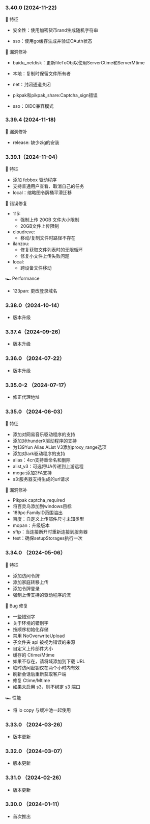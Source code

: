 ### 3.40.0 (2024-11-22)

🚀 特征

- 安全性：使用加密货币rand生成随机字符串

- sso：使用go缓存生成并验证OAuth状态

🐞 漏洞修补

- baidu_netdisk：更新fileToObj以使用ServerCtime和ServerMtime

- 本地：复制时保留文件所有者

- net：封闭通道关闭

- pikpak和pikpak_share:Captcha_sign错误

- sso：OIDC兼容模式

### 3.39.4 (2024-11-18)

🐞 漏洞修补
 - release: 缺少zig的安装

### 3.39.1（2024-11-04）

🚀 特征

 - 添加 febbox 驱动程序
 - 支持普通用户查看、取消自己的任务
 - local：缩略图令牌桶平滑迁移

🐞 错误修复
 - 115:
   - 强制上传 20GB 文件大小限制
   - 20GB文件上传限制
 - cloudreve:
   - 移动/复制文件时路径不存在
 - ilanzou:
   - 修复获取文件列表时的无限循环
   - 修复小文件上传失败问题
 - local:
   - 跨设备文件移动

🏎 Performance
 - 123pan: 更改登录域名

### 3.38.0（2024-10-14）

- 版本升级

### 3.37.4（2024-09-26）

- 版本升级

### 3.36.0 （2024-07-22）

- 版本升级

### 3.35.0-2 （2024-07-17）

- 修正代理地址

### 3.35.0 （2024-06-03）
🚀 特征
 - 添加对网易音乐驱动程序的支持
 - 添加对thunderX驱动程序的支持
 - 为139Yun Alias AList V3添加proxy_range选项
 - 添加对lark驱动程序的支持
 - alias：4cn支持重命名和删除
 - alist_v3：可选将UA传递到上游远程
 - mega:添加2FA支持
 - s3:服务器支持生成的url请求

🐞 漏洞修补
 - Pikpak captcha_required
 - 将百灵鸟添加到windows目标
 - 189pc:FamilyID范围溢出
 - 百度：自定义上传部件尺寸未知类型
 - mopan：升级版本
 - sftp：当连接断开时重新连接到服务器
 - test：确保setupStorages执行一次

### 3.34.0 （2024-05-06）
🚀 特征
 - 添加访问令牌
 - 添加家庭转移上传
 - 添加令牌登录
 - 强制上传支持的驱动程序的流

🐞 Bug 修复
 - 一些错别字
 - 关于环境的错别字
 - 按顺序初始化存储
 - 禁用 NoOverwriteUpload
 - 子文件夹 api 被视为错误的来源
 - 自定义上传部件大小
 - 缓存的 Ctime/Mtime
 - 如果不存在，请将域添加到下载 URL
 - 临时访问密钥仅在两个小时内有效
 - 刷新会话后重新获取客户端
 - 修复 Ctime/Mtime
 - 如果未启用 s3，则不绑定 s3 端口

🏎 性能
 - 将 io copy 与缓冲池一起使用

### 3.33.0 （2024-03-26）

- 版本更新

### 3.32.0 （2024-03-07）

- 版本更新

### 3.31.0 （2024-02-26）

- 版本更新

### 3.30.0 （2024-01-11）

- 首次推出